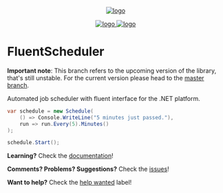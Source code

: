 <p align="center">
    <a href="#fluentscheduler">
        <img alt="logo" src="https://raw.githubusercontent.com/fluentscheduler/FluentScheduler/version-6/Logo/logo-200x200.png">
    </a>
</p>

<p align="center">
    <a href="https://ci.appveyor.com/project/TallesL/fluentscheduler">
        <img alt="logo" src="https://ci.appveyor.com/api/projects/status/github/fluentscheduler/fluentscheduler?svg=true">
    </a>
    <a href="https://www.nuget.org/packages/FluentScheduler">
        <img alt="logo" src="https://badge.fury.io/nu/fluentscheduler.svg">
    </a>
</p>

# FluentScheduler

**Important note**: This branch refers to the upcoming version of the library, that's still unstable. For the current version please head to the [master branch].

Automated job scheduler with fluent interface for the .NET platform.

```cs
var schedule = new Schedule(
    () => Console.WriteLine("5 minutes just passed."),
    run => run.Every(5).Minutes()
);

schedule.Start();
```

**Learning?**
Check the [documentation]!

**Comments? Problems? Suggestions?**
Check the [issues]!

**Want to help?**
Check the [help wanted] label!

[master branch]: https://github.com/fluentscheduler/FluentScheduler
[documentation]: http://fluentscheduler.github.io/v6
[issues]:        https://github.com/fluentscheduler/FluentScheduler/issues
[help wanted]:   https://github.com/fluentscheduler/FluentScheduler/labels/help%20wanted
